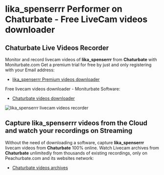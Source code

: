 # lika_spenserrr Performer on Chaturbate - Free LiveCam videos downloader

## Chaturbate Live Videos Recorder

Monitor and record livecam videos of **lika_spenserrr** from **Chaturbate** with Moniturbate.com
Get a premium trial for free by just and only registering with your Email address:
* [lika_spenserrr Premium videos downloader](https://moniturbate.com/request-demo-licence-key.html)

Free livecam videos downloader - Moniturbate Software:
* [Chaturbate videos downloader](https://moniturbate.com/moniturbate-download-software.html)

![lika_spenserrr livecam videos recorder](https://peachurnet.com/templates/moniturbate-software.png)


## Capture lika_spenserrr videos from the Cloud and watch your recordings on Streaming

Without the need of downloading a software, capture **lika_spenserrr** livecam videos from **Chaturbate** 100% online.
Watch Livecam archives from **Chaturbate** unlimitedly from thousands of existing recordings, only on Peachurbate.com and its websites network:
* [Chaturbate videos archives](https://peachurnet.com/)